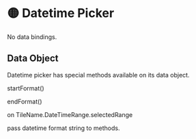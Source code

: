 # 🟡 Datetime Picker

No data bindings.



## Data Object

Datetime picker has special methods available on its data object.

startFormat()

endFormat()

on TileName.DateTimeRange.selectedRange

pass datetime format string to methods.
